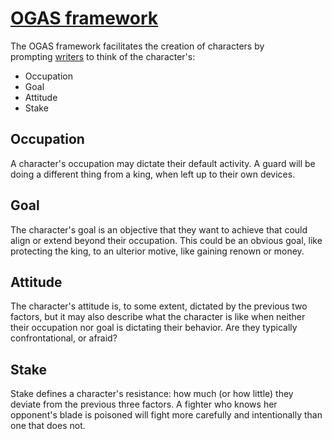 # [OGAS framework](https://notes.nicolevanderhoeven.com/OGAS+framework)

The OGAS framework facilitates the creation of characters by prompting [writers](https://notes.nicolevanderhoeven.com/Writing) to think of the character's:

- Occupation
- Goal
- Attitude
- Stake


## Occupation

A character's occupation may dictate their default activity. A guard will be doing a different thing from a king, when left up to their own devices.

## Goal

The character's goal is an objective that they want to achieve that could align or extend beyond their occupation. This could be an obvious goal, like protecting the king, to an ulterior motive, like gaining renown or money.

## Attitude

The character's attitude is, to some extent, dictated by the previous two factors, but it may also describe what the character is like when neither their occupation nor goal is dictating their behavior. Are they typically confrontational, or afraid?

## Stake

Stake defines a character's resistance: how much (or how little) they deviate from the previous three factors. A fighter who knows her opponent's blade is poisoned will fight more carefully and intentionally than one that does not.